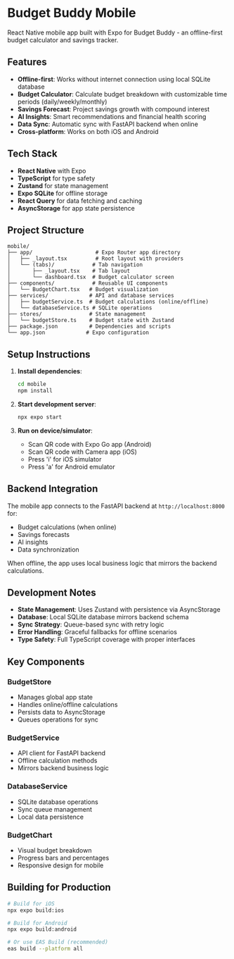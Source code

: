 # Budget Buddy Mobile

React Native mobile app built with Expo for Budget Buddy - an offline-first budget calculator and savings tracker.

## Features

- **Offline-first**: Works without internet connection using local SQLite database
- **Budget Calculator**: Calculate budget breakdown with customizable time periods (daily/weekly/monthly)
- **Savings Forecast**: Project savings growth with compound interest
- **AI Insights**: Smart recommendations and financial health scoring
- **Data Sync**: Automatic sync with FastAPI backend when online
- **Cross-platform**: Works on both iOS and Android

## Tech Stack

- **React Native** with Expo
- **TypeScript** for type safety
- **Zustand** for state management
- **Expo SQLite** for offline storage
- **React Query** for data fetching and caching
- **AsyncStorage** for app state persistence

## Project Structure

```
mobile/
├── app/                    # Expo Router app directory
│   ├── _layout.tsx         # Root layout with providers
│   └── (tabs)/            # Tab navigation
│       ├── _layout.tsx    # Tab layout
│       └── dashboard.tsx  # Budget calculator screen
├── components/            # Reusable UI components
│   └── BudgetChart.tsx   # Budget visualization
├── services/             # API and database services
│   ├── budgetService.ts  # Budget calculations (online/offline)
│   └── databaseService.ts # SQLite operations
├── stores/               # State management
│   └── budgetStore.ts    # Budget state with Zustand
├── package.json          # Dependencies and scripts
└── app.json             # Expo configuration
```

## Setup Instructions

1. **Install dependencies**:
   ```bash
   cd mobile
   npm install
   ```

2. **Start development server**:
   ```bash
   npx expo start
   ```

3. **Run on device/simulator**:
   - Scan QR code with Expo Go app (Android)
   - Scan QR code with Camera app (iOS)
   - Press 'i' for iOS simulator
   - Press 'a' for Android emulator

## Backend Integration

The mobile app connects to the FastAPI backend at `http://localhost:8000` for:

- Budget calculations (when online)
- Savings forecasts
- AI insights
- Data synchronization

When offline, the app uses local business logic that mirrors the backend calculations.

## Development Notes

- **State Management**: Uses Zustand with persistence via AsyncStorage
- **Database**: Local SQLite database mirrors backend schema
- **Sync Strategy**: Queue-based sync with retry logic
- **Error Handling**: Graceful fallbacks for offline scenarios
- **Type Safety**: Full TypeScript coverage with proper interfaces

## Key Components

### BudgetStore
- Manages global app state
- Handles online/offline calculations
- Persists data to AsyncStorage
- Queues operations for sync

### BudgetService
- API client for FastAPI backend
- Offline calculation methods
- Mirrors backend business logic

### DatabaseService
- SQLite database operations
- Sync queue management
- Local data persistence

### BudgetChart
- Visual budget breakdown
- Progress bars and percentages
- Responsive design for mobile

## Building for Production

```bash
# Build for iOS
npx expo build:ios

# Build for Android
npx expo build:android

# Or use EAS Build (recommended)
eas build --platform all
```
